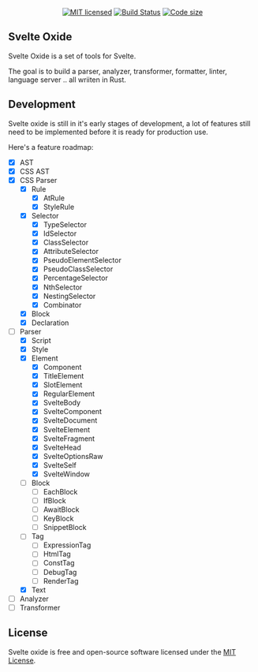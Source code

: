 <div align="center">

[![MIT licensed][license-badge]][license-url]
[![Build Status][ci-badge]][ci-url]
[![Code size][code-size-badge]][code-size-url]

</div>

## Svelte Oxide

Svelte Oxide is a set of tools for Svelte.

The goal is to build a parser, analyzer, transformer, formatter, linter, language server .. all wriiten in Rust.

## Development

Svelte oxide is still in it's early stages of development, a lot of features still need to be implemented before it
is ready for production use.

Here's a feature roadmap:

- [x] AST
- [x] CSS AST
- [x] CSS Parser
  - [x] Rule
    - [x] AtRule
    - [x] StyleRule
  - [x] Selector
    - [x] TypeSelector
    - [x] IdSelector
    - [x] ClassSelector
    - [x] AttributeSelector
    - [x] PseudoElementSelector
    - [x] PseudoClassSelector
    - [x] PercentageSelector
    - [x] NthSelector
    - [x] NestingSelector
    - [x] Combinator
  - [x] Block
  - [x] Declaration
- [ ] Parser
  - [x] Script
  - [x] Style
  - [x] Element
    - [x] Component
    - [x] TitleElement
    - [x] SlotElement
    - [x] RegularElement
    - [x] SvelteBody
    - [x] SvelteComponent
    - [x] SvelteDocument
    - [x] SvelteElement
    - [x] SvelteFragment
    - [x] SvelteHead
    - [x] SvelteOptionsRaw
    - [x] SvelteSelf
    - [x] SvelteWindow
  - [ ] Block
    - [ ] EachBlock
    - [ ] IfBlock
    - [ ] AwaitBlock
    - [ ] KeyBlock
    - [ ] SnippetBlock
  - [ ] Tag
    - [ ] ExpressionTag
    - [ ] HtmlTag
    - [ ] ConstTag
    - [ ] DebugTag
    - [ ] RenderTag
  - [x] Text
- [ ] Analyzer
- [ ] Transformer

## License

Svelte oxide is free and open-source software licensed under the [MIT License](./LICENSE).

[license-badge]: https://img.shields.io/badge/license-MIT-blue.svg
[license-url]: https://github.com/a-rustacean/svelte-oxide/blob/main/LICENSE
[ci-badge]: https://github.com/a-rustacean/svelte-oxide/actions/workflows/ci.yml/badge.svg?event=push&branch=main
[ci-url]: https://github.com/a-rustacean/svelte-oxide/actions/workflows/ci.yml?query=event%3Apush+branch%3Amain
[code-size-badge]: https://img.shields.io/github/languages/code-size/a-rustacean/svelte-oxide
[code-size-url]: https://github.com/a-rustacean/svelte-oxide
